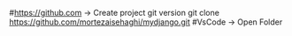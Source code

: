 #https://github.com -> Create project
git version
git clone https://github.com/mortezaisehaghi/mydjango.git
#VsCode -> Open Folder


